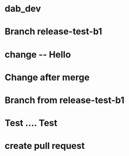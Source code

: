 # dab_dev
#  Branch release-test-b1
#   change -- Hello
#   Change after merge
#   Branch from release-test-b1
#   Test .... Test
#   create pull request
